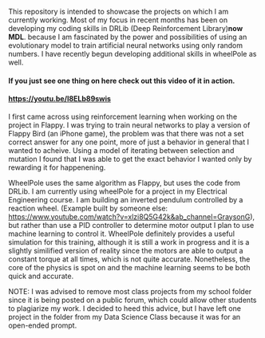 This repository is intended to showcase the projects on which I am
currently working. Most of my focus in recent months has been on
developing my coding skills in DRLib (Deep Reinforcement Library)**now MDL**. 
because I am fascinated by the power and possibilities of using an
evolutionary model to train artificial neural networks using only random
numbers. I have recently begun developing additional skills in wheelPole
as well.

#### If you just see one thing on here check out this video of it in action.
#### https://youtu.be/l8ELb89swis

I first came across using reinforcement learning when working on the project in
Flappy. I was trying to train neural networks to play a version of
Flappy Bird (an iPhone game), the problem was that there was not a set correct
answer for any one point, more of just a behavior in general that I wanted to
acheive. Using a model of iterating between selection and mutation I found that
I was able to get the exact behavior I wanted only by rewarding it for happenening.

WheelPole uses the same algorithm as Flappy, but uses the code from
DRLib. I am currently using wheelPole for a project in my Electrical Engineering
course. I am building an inverted pendulum controlled by a reaction
wheel. (Example built by someone else:
https://www.youtube.com/watch?v=xlzi8Q5G42k&ab_channel=GraysonG), but
rather than use a PID controller to determine motor output I plan to use
machine learning to control it. WheelPole definitely provides a useful
simulation for this training, although it is still a work in progress and
it is a slightly similified version of reality since
the motors are able to output a constant torque at all times, which is
not quite accurate. Nonetheless, the core of the physics is spot on and
the machine learning seems to be both quick and accurate.

NOTE: I was advised to remove most class projects from my school folder
since it is being posted on a public forum, which could allow other
students to plagiarize my work. I decided to heed this advice, but I
have left one project in the folder from my Data Science Class because
it was for an open-ended prompt.
